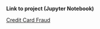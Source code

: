 **Link to project (Jupyter Notebook)**

[Credit Card Fraud](https://nbviewer.jupyter.org/github/arvindelangovan/DataScience-Projects/blob/master/Credit%20Card%20Fraud/credit%20card%20fraud.ipynb)
